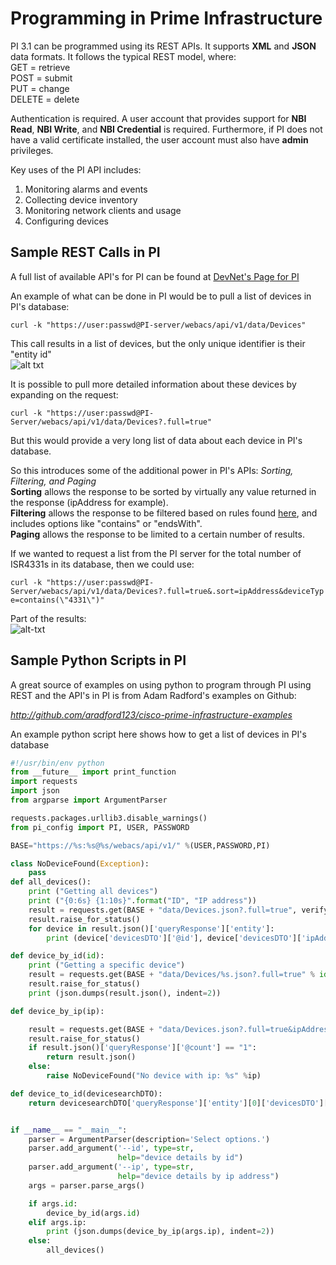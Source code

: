 # Programming in Prime Infrastructure

PI 3.1 can be programmed using its REST APIs.  It supports **XML** and **JSON** data formats.  It follows the typical REST model, where:  
  GET = retrieve  
  POST = submit  
  PUT = change  
  DELETE = delete  

Authentication is required.  A user account that provides support for **NBI Read**, **NBI Write**, and **NBI Credential** is required. Furthermore, if PI does not have a valid certificate installed, the user account must also have **admin** privileges.  

Key uses of the PI API includes:   
   1. Monitoring alarms and events   
   2. Collecting device inventory   
   3. Monitoring network clients and usage   
   4. Configuring devices   

## Sample REST Calls in PI

A full list of available API's for PI can be found at [DevNet's Page for PI](https://developer.cisco.com/site/prime-infrastructure/documents/api-reference/rest-api-v3-1/)

An example of what can be done in PI would be to pull a list of devices in PI's database:

```curl -k "https://user:passwd@PI-server/webacs/api/v1/data/Devices"```
  
This call results in a list of devices, but the only unique identifier is their "entity id"  
![alt txt](images/PI-REST-PullingDeviceList-CURL.PNG)

It is possible to pull more detailed information about these devices by expanding on the request:  

```curl -k "https://user:passwd@PI-Server/webacs/api/v1/data/Devices?.full=true"```
  
But this would provide a very long list of data about each device in PI's database.  

So this introduces some of the additional power in PI's APIs: *Sorting, Filtering, and Paging*  
**Sorting** allows the response to be sorted by virtually any value returned in the response (ipAddress for example).  
**Filtering** allows the response to be filtered based on rules found [here](https://developer.cisco.com/media/prime-infrastructure-api-reference-v3-1/192.168.115.187/webacs/api/v1/index0404.html?id=filtering-doc), and includes options like "contains" or "endsWith".  
**Paging** allows the response to be limited to a certain number of results.  

If we wanted to request a list from the PI server for the total number of ISR4331s in its database, then we could use: 

```curl -k "https://user:passwd@PI-Server/webacs/api/v1/data/Devices?.full=true&.sort=ipAddress&deviceType=contains(\"4331\")"```  

Part of the results:  
![alt-txt](images/PI-REST-Sorting&Filtering.PNG)  

## Sample Python Scripts in PI

A great source of examples on using python to program through PI using REST and the API's in PI is from Adam Radford's examples on Github:

*http://github.com/aradford123/cisco-prime-infrastructure-examples*


An example python script here shows how to get a list of devices in PI's database

```python
#!/usr/bin/env python
from __future__ import print_function
import requests
import json
from argparse import ArgumentParser

requests.packages.urllib3.disable_warnings()
from pi_config import PI, USER, PASSWORD

BASE="https://%s:%s@%s/webacs/api/v1/" %(USER,PASSWORD,PI)

class NoDeviceFound(Exception):
    pass
def all_devices():
    print ("Getting all devices")
    print ("{0:6s} {1:10s}".format("ID", "IP address"))
    result = requests.get(BASE + "data/Devices.json?.full=true", verify=False)
    result.raise_for_status()
    for device in result.json()['queryResponse']['entity']:
        print (device['devicesDTO']['@id'], device['devicesDTO']['ipAddress'])

def device_by_id(id):
    print ("Getting a specific device")
    result = requests.get(BASE + "data/Devices/%s.json?.full=true" % id, verify=False)
    result.raise_for_status()
    print (json.dumps(result.json(), indent=2))

def device_by_ip(ip):

    result = requests.get(BASE + "data/Devices.json?.full=true&ipAddress=%s" % ip, verify=False)
    result.raise_for_status()
    if result.json()['queryResponse']['@count'] == "1":
        return result.json()
    else:
        raise NoDeviceFound("No device with ip: %s" %ip)

def device_to_id(devicesearchDTO):
    return devicesearchDTO['queryResponse']['entity'][0]['devicesDTO']['@id']


if __name__ == "__main__":
    parser = ArgumentParser(description='Select options.')
    parser.add_argument('--id', type=str,
                        help="device details by id")
    parser.add_argument('--ip', type=str,
                        help="device details by ip address")
    args = parser.parse_args()

    if args.id:
        device_by_id(args.id)
    elif args.ip:
        print (json.dumps(device_by_ip(args.ip), indent=2))
    else:
        all_devices()
```

